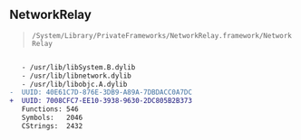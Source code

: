 ## NetworkRelay

> `/System/Library/PrivateFrameworks/NetworkRelay.framework/NetworkRelay`

```diff

   - /usr/lib/libSystem.B.dylib
   - /usr/lib/libnetwork.dylib
   - /usr/lib/libobjc.A.dylib
-  UUID: 40E61C7D-876E-3DB9-A89A-7DBDACC0A7DC
+  UUID: 7008CFC7-EE10-3938-9630-2DC805B2B373
   Functions: 546
   Symbols:   2046
   CStrings:  2432

```
